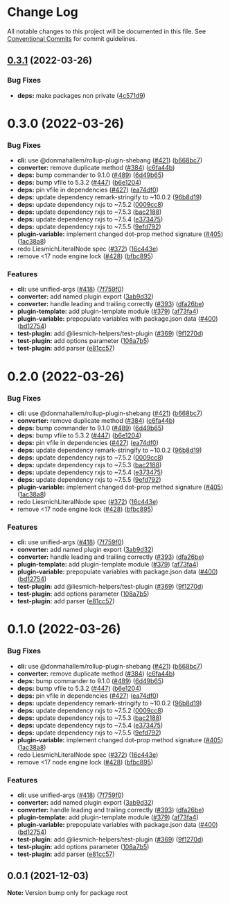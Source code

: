 # Change Log

All notable changes to this project will be documented in this file.
See [Conventional Commits](https://conventionalcommits.org) for commit guidelines.

## [0.3.1](https://github.com/liesmich/liesmich/compare/v0.3.0...v0.3.1) (2022-03-26)


### Bug Fixes

* **deps:** make packages non private ([4c571d9](https://github.com/liesmich/liesmich/commit/4c571d99365334a3be112a5da092847f0a176ba5))





# 0.3.0 (2022-03-26)


### Bug Fixes

* **cli:** use @donmahallem/rollup-plugin-shebang ([#421](https://github.com/liesmich/liesmich/issues/421)) ([b668bc7](https://github.com/liesmich/liesmich/commit/b668bc75bc66d57d89d40bb2caa472d33943d61a))
* **converter:** remove duplicate method ([#384](https://github.com/liesmich/liesmich/issues/384)) ([c6fa44b](https://github.com/liesmich/liesmich/commit/c6fa44b33711a25a2820b0aab1413b13e555438d))
* **deps:** bump commander to 9.1.0 ([#489](https://github.com/liesmich/liesmich/issues/489)) ([6d49b65](https://github.com/liesmich/liesmich/commit/6d49b65bf4e29eb5dbb509664d1338ca952993c0))
* **deps:** bump vfile to 5.3.2 ([#447](https://github.com/liesmich/liesmich/issues/447)) ([b6e1204](https://github.com/liesmich/liesmich/commit/b6e12041bd9da3e53443d272f6f3f3f4c375f017))
* **deps:** pin vfile in dependencies ([#427](https://github.com/liesmich/liesmich/issues/427)) ([ea74df0](https://github.com/liesmich/liesmich/commit/ea74df0809587f6a806d9eb48a162cce1025ce4d))
* **deps:** update dependency remark-stringify to ~10.0.2 ([96b8d19](https://github.com/liesmich/liesmich/commit/96b8d1977de7e74eff3494f00628e3c526a6b758))
* **deps:** update dependency rxjs to ~7.5.2 ([0009cc8](https://github.com/liesmich/liesmich/commit/0009cc85bfe62fe1f33955bc14ead5e2747ac922))
* **deps:** update dependency rxjs to ~7.5.3 ([bac2188](https://github.com/liesmich/liesmich/commit/bac2188aff6cb83c60eaf12f83223491560fa805))
* **deps:** update dependency rxjs to ~7.5.4 ([e373475](https://github.com/liesmich/liesmich/commit/e3734759f6e3fa526f28110d7d6d0517258be221))
* **deps:** update dependency rxjs to ~7.5.5 ([9efd792](https://github.com/liesmich/liesmich/commit/9efd792f0438668ae52a0cf895643877aeca6d86))
* **plugin-variable:** implement changed dot-prop method signature ([#405](https://github.com/liesmich/liesmich/issues/405)) ([1ac38a8](https://github.com/liesmich/liesmich/commit/1ac38a89dbbbbc06c9f7f79199ef9f43e0738348))
* redo LiesmichLiteralNode spec ([#372](https://github.com/liesmich/liesmich/issues/372)) ([16c443e](https://github.com/liesmich/liesmich/commit/16c443e5feaffb99cff7cedf43f29450c3a6e9bf))
* remove <17 node engine lock ([#428](https://github.com/liesmich/liesmich/issues/428)) ([bfbc895](https://github.com/liesmich/liesmich/commit/bfbc8955143649b2165e6fd1e607585afc3c52ae))


### Features

* **cli:** use unified-args ([#418](https://github.com/liesmich/liesmich/issues/418)) ([7f759f0](https://github.com/liesmich/liesmich/commit/7f759f03a40bb0cd335d862bfdc2ffbc7729fccf))
* **converter:** add named plugin export ([3ab9d32](https://github.com/liesmich/liesmich/commit/3ab9d32dac7f2d098bb8a38fdd3b569ef35d1412))
* **converter:** handle leading and trailing correctly ([#393](https://github.com/liesmich/liesmich/issues/393)) ([dfa26be](https://github.com/liesmich/liesmich/commit/dfa26be1e4b18e9f8ec8ff7af34a095e0b391329))
* **plugin-template:** add plugin-template module ([#379](https://github.com/liesmich/liesmich/issues/379)) ([af73fa4](https://github.com/liesmich/liesmich/commit/af73fa4d7088c41356e7bfe4db0f8f90ade6e5b4))
* **plugin-variable:** prepopulate variables with package.json data ([#400](https://github.com/liesmich/liesmich/issues/400)) ([bd12754](https://github.com/liesmich/liesmich/commit/bd12754c35e0a8d25459ca934aee3ef8097b5720))
* **test-plugin:** add @liesmich-helpers/test-plugin ([#369](https://github.com/liesmich/liesmich/issues/369)) ([9f1270d](https://github.com/liesmich/liesmich/commit/9f1270d6109104844e075b51c2e245518e65ebc2))
* **test-plugin:** add options parameter ([108a7b5](https://github.com/liesmich/liesmich/commit/108a7b5bceae1af8077dd654e59e34f847ecc5ed))
* **test-plugin:** add parser ([e81cc57](https://github.com/liesmich/liesmich/commit/e81cc578600e9a158651a433ef4bd378feeca208))





# 0.2.0 (2022-03-26)


### Bug Fixes

* **cli:** use @donmahallem/rollup-plugin-shebang ([#421](https://github.com/liesmich/liesmich/issues/421)) ([b668bc7](https://github.com/liesmich/liesmich/commit/b668bc75bc66d57d89d40bb2caa472d33943d61a))
* **converter:** remove duplicate method ([#384](https://github.com/liesmich/liesmich/issues/384)) ([c6fa44b](https://github.com/liesmich/liesmich/commit/c6fa44b33711a25a2820b0aab1413b13e555438d))
* **deps:** bump commander to 9.1.0 ([#489](https://github.com/liesmich/liesmich/issues/489)) ([6d49b65](https://github.com/liesmich/liesmich/commit/6d49b65bf4e29eb5dbb509664d1338ca952993c0))
* **deps:** bump vfile to 5.3.2 ([#447](https://github.com/liesmich/liesmich/issues/447)) ([b6e1204](https://github.com/liesmich/liesmich/commit/b6e12041bd9da3e53443d272f6f3f3f4c375f017))
* **deps:** pin vfile in dependencies ([#427](https://github.com/liesmich/liesmich/issues/427)) ([ea74df0](https://github.com/liesmich/liesmich/commit/ea74df0809587f6a806d9eb48a162cce1025ce4d))
* **deps:** update dependency remark-stringify to ~10.0.2 ([96b8d19](https://github.com/liesmich/liesmich/commit/96b8d1977de7e74eff3494f00628e3c526a6b758))
* **deps:** update dependency rxjs to ~7.5.2 ([0009cc8](https://github.com/liesmich/liesmich/commit/0009cc85bfe62fe1f33955bc14ead5e2747ac922))
* **deps:** update dependency rxjs to ~7.5.3 ([bac2188](https://github.com/liesmich/liesmich/commit/bac2188aff6cb83c60eaf12f83223491560fa805))
* **deps:** update dependency rxjs to ~7.5.4 ([e373475](https://github.com/liesmich/liesmich/commit/e3734759f6e3fa526f28110d7d6d0517258be221))
* **deps:** update dependency rxjs to ~7.5.5 ([9efd792](https://github.com/liesmich/liesmich/commit/9efd792f0438668ae52a0cf895643877aeca6d86))
* **plugin-variable:** implement changed dot-prop method signature ([#405](https://github.com/liesmich/liesmich/issues/405)) ([1ac38a8](https://github.com/liesmich/liesmich/commit/1ac38a89dbbbbc06c9f7f79199ef9f43e0738348))
* redo LiesmichLiteralNode spec ([#372](https://github.com/liesmich/liesmich/issues/372)) ([16c443e](https://github.com/liesmich/liesmich/commit/16c443e5feaffb99cff7cedf43f29450c3a6e9bf))
* remove <17 node engine lock ([#428](https://github.com/liesmich/liesmich/issues/428)) ([bfbc895](https://github.com/liesmich/liesmich/commit/bfbc8955143649b2165e6fd1e607585afc3c52ae))


### Features

* **cli:** use unified-args ([#418](https://github.com/liesmich/liesmich/issues/418)) ([7f759f0](https://github.com/liesmich/liesmich/commit/7f759f03a40bb0cd335d862bfdc2ffbc7729fccf))
* **converter:** add named plugin export ([3ab9d32](https://github.com/liesmich/liesmich/commit/3ab9d32dac7f2d098bb8a38fdd3b569ef35d1412))
* **converter:** handle leading and trailing correctly ([#393](https://github.com/liesmich/liesmich/issues/393)) ([dfa26be](https://github.com/liesmich/liesmich/commit/dfa26be1e4b18e9f8ec8ff7af34a095e0b391329))
* **plugin-template:** add plugin-template module ([#379](https://github.com/liesmich/liesmich/issues/379)) ([af73fa4](https://github.com/liesmich/liesmich/commit/af73fa4d7088c41356e7bfe4db0f8f90ade6e5b4))
* **plugin-variable:** prepopulate variables with package.json data ([#400](https://github.com/liesmich/liesmich/issues/400)) ([bd12754](https://github.com/liesmich/liesmich/commit/bd12754c35e0a8d25459ca934aee3ef8097b5720))
* **test-plugin:** add @liesmich-helpers/test-plugin ([#369](https://github.com/liesmich/liesmich/issues/369)) ([9f1270d](https://github.com/liesmich/liesmich/commit/9f1270d6109104844e075b51c2e245518e65ebc2))
* **test-plugin:** add options parameter ([108a7b5](https://github.com/liesmich/liesmich/commit/108a7b5bceae1af8077dd654e59e34f847ecc5ed))
* **test-plugin:** add parser ([e81cc57](https://github.com/liesmich/liesmich/commit/e81cc578600e9a158651a433ef4bd378feeca208))





# 0.1.0 (2022-03-26)


### Bug Fixes

* **cli:** use @donmahallem/rollup-plugin-shebang ([#421](https://github.com/liesmich/liesmich/issues/421)) ([b668bc7](https://github.com/liesmich/liesmich/commit/b668bc75bc66d57d89d40bb2caa472d33943d61a))
* **converter:** remove duplicate method ([#384](https://github.com/liesmich/liesmich/issues/384)) ([c6fa44b](https://github.com/liesmich/liesmich/commit/c6fa44b33711a25a2820b0aab1413b13e555438d))
* **deps:** bump commander to 9.1.0 ([#489](https://github.com/liesmich/liesmich/issues/489)) ([6d49b65](https://github.com/liesmich/liesmich/commit/6d49b65bf4e29eb5dbb509664d1338ca952993c0))
* **deps:** bump vfile to 5.3.2 ([#447](https://github.com/liesmich/liesmich/issues/447)) ([b6e1204](https://github.com/liesmich/liesmich/commit/b6e12041bd9da3e53443d272f6f3f3f4c375f017))
* **deps:** pin vfile in dependencies ([#427](https://github.com/liesmich/liesmich/issues/427)) ([ea74df0](https://github.com/liesmich/liesmich/commit/ea74df0809587f6a806d9eb48a162cce1025ce4d))
* **deps:** update dependency remark-stringify to ~10.0.2 ([96b8d19](https://github.com/liesmich/liesmich/commit/96b8d1977de7e74eff3494f00628e3c526a6b758))
* **deps:** update dependency rxjs to ~7.5.2 ([0009cc8](https://github.com/liesmich/liesmich/commit/0009cc85bfe62fe1f33955bc14ead5e2747ac922))
* **deps:** update dependency rxjs to ~7.5.3 ([bac2188](https://github.com/liesmich/liesmich/commit/bac2188aff6cb83c60eaf12f83223491560fa805))
* **deps:** update dependency rxjs to ~7.5.4 ([e373475](https://github.com/liesmich/liesmich/commit/e3734759f6e3fa526f28110d7d6d0517258be221))
* **deps:** update dependency rxjs to ~7.5.5 ([9efd792](https://github.com/liesmich/liesmich/commit/9efd792f0438668ae52a0cf895643877aeca6d86))
* **plugin-variable:** implement changed dot-prop method signature ([#405](https://github.com/liesmich/liesmich/issues/405)) ([1ac38a8](https://github.com/liesmich/liesmich/commit/1ac38a89dbbbbc06c9f7f79199ef9f43e0738348))
* redo LiesmichLiteralNode spec ([#372](https://github.com/liesmich/liesmich/issues/372)) ([16c443e](https://github.com/liesmich/liesmich/commit/16c443e5feaffb99cff7cedf43f29450c3a6e9bf))
* remove <17 node engine lock ([#428](https://github.com/liesmich/liesmich/issues/428)) ([bfbc895](https://github.com/liesmich/liesmich/commit/bfbc8955143649b2165e6fd1e607585afc3c52ae))


### Features

* **cli:** use unified-args ([#418](https://github.com/liesmich/liesmich/issues/418)) ([7f759f0](https://github.com/liesmich/liesmich/commit/7f759f03a40bb0cd335d862bfdc2ffbc7729fccf))
* **converter:** add named plugin export ([3ab9d32](https://github.com/liesmich/liesmich/commit/3ab9d32dac7f2d098bb8a38fdd3b569ef35d1412))
* **converter:** handle leading and trailing correctly ([#393](https://github.com/liesmich/liesmich/issues/393)) ([dfa26be](https://github.com/liesmich/liesmich/commit/dfa26be1e4b18e9f8ec8ff7af34a095e0b391329))
* **plugin-template:** add plugin-template module ([#379](https://github.com/liesmich/liesmich/issues/379)) ([af73fa4](https://github.com/liesmich/liesmich/commit/af73fa4d7088c41356e7bfe4db0f8f90ade6e5b4))
* **plugin-variable:** prepopulate variables with package.json data ([#400](https://github.com/liesmich/liesmich/issues/400)) ([bd12754](https://github.com/liesmich/liesmich/commit/bd12754c35e0a8d25459ca934aee3ef8097b5720))
* **test-plugin:** add @liesmich-helpers/test-plugin ([#369](https://github.com/liesmich/liesmich/issues/369)) ([9f1270d](https://github.com/liesmich/liesmich/commit/9f1270d6109104844e075b51c2e245518e65ebc2))
* **test-plugin:** add options parameter ([108a7b5](https://github.com/liesmich/liesmich/commit/108a7b5bceae1af8077dd654e59e34f847ecc5ed))
* **test-plugin:** add parser ([e81cc57](https://github.com/liesmich/liesmich/commit/e81cc578600e9a158651a433ef4bd378feeca208))





## 0.0.1 (2021-12-03)

**Note:** Version bump only for package root
